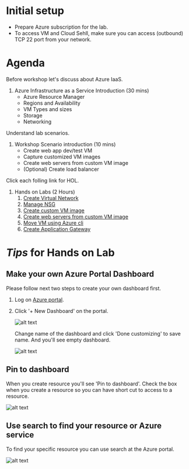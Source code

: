 # Initial setup
- Prepare Azure subscription for the lab.
- To access VM and Cloud Sehll, make sure you can access (outbound) TCP 22 port from your network.

# Agenda 

Before workshop let's discuss about Azure IaaS.

1. Azure Infrastructure as a Service Introduction (30 mins)
    - Azure Resource Manager
    - Regions and Availability 
    - VM Types and sizes
    - Storage
    - Networking

Understand lab scenarios.

1. Workshop Scenario introduction (10 mins)
    - Create web app dev/test VM
    - Capture customized VM images
    - Create web servers from custom VM image
    - (Optional) Create load balancer

Click each folling link for HOL.

1. Hands on Labs (2 Hours)
    1. [Create Virtual Network](3.%20Hands%20on%20Labs/3.1.%20Create%20Virtual%20Network/Readme.md) 
    1. [Manage NSG](3.%20Hands%20on%20Labs/3.2.%20Manage%20NSG/Readme.md)
    1. [Create custom VM image](3.%20Hands%20on%20Labs/3.3.%20Create%20custom%20VM%20Image/Readme.md)
    1. [Create web servers from custom VM image](3.%20Hands%20on%20Labs/3.4.%20Create%20VM%20Portal/Readme.md)
    1. [Move VM using Azure cli](3.%20Hands%20on%20Labs/3.5.%20Create%20VM%20Cli/Readme.md)
    1. [Create Application Gateway](3.%20Hands%20on%20Labs/3.6.%20Application%20Gateway/Readme.md)

# *Tips* for Hands on Lab
## Make your own Azure Portal Dashboard

Please follow next two steps to create your own dashboard first.

1. Log on [Azure portal](https://portal.azure.com).

1. Click '+ New Dashboard' on the portal.

    ![alt text](./3.%20Hands%20on%20Labs/images/3.0.1.png)
    
    Change name of the dashboard and click 'Done customizing' to save name. And you'll see empty dashboard.

    ![alt text](./3.%20Hands%20on%20Labs/images/3.0.2.png)


## Pin to dashboard 
When you create resource you'll see 'Pin to dashboard'. Check the box when you create a resource so you can have short cut to access to a resource.

![alt text](./3.%20Hands%20on%20Labs/images/3.0.3.png)


## Use search to find your resource or Azure service
To find your specific resource you can use search at the Azure portal.

![alt text](./3.%20Hands%20on%20Labs/images/3.0.5.png)
